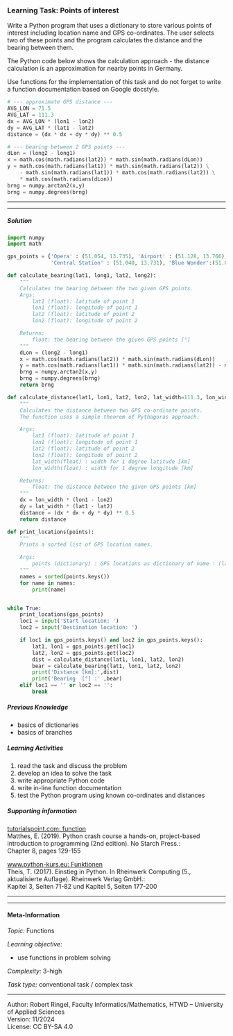 ### Learning Task: Points of interest

Write a Python program that uses a dictionary to store various points
of interest including location name and GPS co-ordinates. The user selects 
two of these points and the program calculates the distance and the bearing 
between them.

The Python code below shows the calculation approach - the distance calculation 
is an approximation for nearby points in Germany.

Use functions for the implementation of this task and do not forget to write a
function documentation based on Google docstyle.

``` python
# --- approximate GPS distance ---
AVG_LON = 71.5
AVG_LAT = 111.3
dx = AVG_LON * (lon1 - lon2)
dy = AVG_LAT * (lat1 - lat2)
distance = (dx * dx + dy * dy) ** 0.5

# --- bearing between 2 GPS points ---
dLon = (long2 - long1)
x = math.cos(math.radians(lat2)) * math.sin(math.radians(dLon))
y = math.cos(math.radians(lat1)) * math.sin(math.radians(lat2)) \
    - math.sin(math.radians(lat1)) * math.cos(math.radians(lat2)) \
    * math.cos(math.radians(dLon))
brng = numpy.arctan2(x,y)
brng = numpy.degrees(brng)
```
---------------------------------------
---------------------------------------

##### Solution

``` python
import numpy
import math

gps_points = {'Opera' : (51.054, 13.735), 'Airport' : (51.128, 13.766), 
			  'Central Station' : (51.040, 13.731), 'Blue Wonder':(51.053, 13.809)}

def calculate_bearing(lat1, long1, lat2, long2):
	"""
	Calculates the bearing between the two given GPS points.
	Args:
		lat1 (float): latitude of point 1
		lon1 (float): longitude of point 1
		lat2 (float): latitude of point 2
		lon2 (float): longitude of point 2

	Returns:
		float: the bearing between the given GPS points [°]
	"""	
	dLon = (long2 - long1)
	x = math.cos(math.radians(lat2)) * math.sin(math.radians(dLon))
	y = math.cos(math.radians(lat1)) * math.sin(math.radians(lat2)) - math.sin(math.radians(lat1)) * math.cos(math.radians(lat2)) * math.cos(math.radians(dLon))
	brng = numpy.arctan2(x,y)
	brng = numpy.degrees(brng)
	return brng

def calculate_distance(lat1, lon1, lat2, lon2, lat_width=111.3, lon_width=71.5):
	"""
	Calculates the distance between two GPS co-ordinate points.
	The function uses a simple theorem of Pythagoras approach. 

	Args:
		lat1 (float): latitude of point 1
		lon1 (float): longitude of point 1
		lat2 (float): latitude of point 2
		lon2 (float): longitude of point 2
		lat_width(float) : width for 1 degree latitude [km]
		lon_width(float) : width for 1 degree longitude [km]

	Returns:
		float: the distance between the given GPS points [km]
	"""
	dx = lon_width * (lon1 - lon2)
	dy = lat_width * (lat1 - lat2)
	distance = (dx * dx + dy * dy) ** 0.5	
	return distance 

def print_locations(points):
	"""
	Prints a sorted list of GPS location names.

	Args:
		points (dictionary) : GPS locations as dictionary of name : (lat,lon)
	"""
	names = sorted(points.keys())
	for name in names:
		print(name)


while True:
	print_locations(gps_points)
	loc1 = input('Start location: ')
	loc2 = input('Destination location: ')

	if loc1 in gps_points.keys() and loc2 in gps_points.keys():
		lat1, lon1 = gps_points.get(loc1)
		lat2, lon2 = gps_points.get(loc2)
		dist = calculate_distance(lat1, lon1, lat2, lon2)
		bear = calculate_bearing(lat1, lon1, lat2, lon2)
		print('Distance [km]:',dist)
		print('Bearing  [°] :' ,bear)
	elif loc1 == '' or loc2 == '':
		break
```

##### Previous Knowledge

- basics of dictionaries
- basics of branches
  
##### Learning Activities

1) read the task and discuss the problem 
2) develop an idea to solve the task
3) write appropriate Python code
4) write in-line function documentation
5) test the Python program using known co-ordinates and distances


##### Supporting information

[tutorialspoint.com: function](https://www.tutorialspoint.com/python/python_functions.htm)  
Matthes, E. (2019). Python crash course a hands-on, project-based introduction to programming (2nd edition). No Starch Press.:  
Chapter 8, pages 129-155  

[www.python-kurs.eu: Funktionen](https://www.python-kurs.eu/python3_funktionen.php)  
Theis, T. (2017). Einstieg in Python. In Rheinwerk Computing (5., aktualisierte Auflage). Rheinwerk Verlag GmbH.:   
Kapitel 3, Seiten 71-82 und Kapitel 5, Seiten 177-200

---------------------------------------
---------------------------------------
#### Meta-Information
*Topic:*  Functions 

*Learning objective:*  
- use functions in problem solving

[//]: # "learning objective: 1-function"
[//]: # "previous knowledge: 1-dictionary 2-branch"

*Complexity:*  3-high 

*Task type:*  conventional task / complex task 

----
Author: Robert Ringel, Faculty Informatics/Mathematics, HTWD – University of Applied Sciences  
Version: 11/2024            
License: CC BY-SA 4.0
